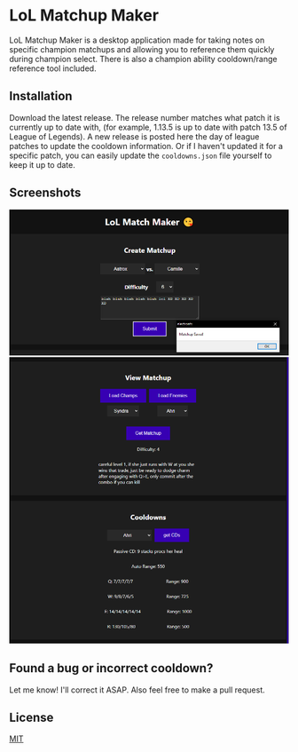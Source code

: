 # LoL Matchup Maker

LoL Matchup Maker is a desktop application made for taking notes on specific champion matchups and allowing you to reference them quickly during champion select. There is also a champion ability cooldown/range reference tool included.

## Installation

Download the latest release. The release number matches what patch it is currently up to date with, (for example, 1.13.5 is up to date with patch 13.5 of League of Legends). A new release is posted here the day of league patches to update the cooldown information. Or if I haven't updated it for a specific patch, you can easily update the `cooldowns.json` file yourself to keep it up to date.


## Screenshots

![create matchup](./createMatchupScreenshot.png)
![view matchup and ability info](./viewMatchupAndCooldownsScreenshot.png)

## Found a bug or incorrect cooldown?

Let me know! I'll correct it ASAP. Also feel free to make a pull request.

## License

[MIT](https://choosealicense.com/licenses/mit/)